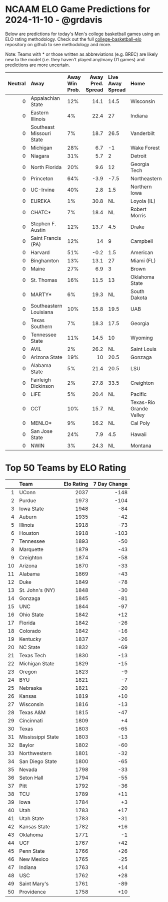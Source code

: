 # NCAAM ELO Game Predictions for 2024-11-10 - @grdavis
Below are predictions for today's Men's college basketball games using an ELO rating methodology. Check out the full [college-basketball-elo](https://github.com/grdavis/college-basketball-elo) repository on github to see methodology and more.

Note: Teams with * or those written as abbreviations (e.g. BREC) are likely new to the model (i.e. they haven't played any/many D1 games) and predictions are more uncertain.

|   Neutral | Away                     | Away Win Prob.   |   Away Pred. Spread | Live Away Spread   | Home                    | Home Win Prob.   |   Home Pred. Spread |
|----------:|:-------------------------|:-----------------|--------------------:|:-------------------|:------------------------|:-----------------|--------------------:|
|         0 | Appalachian State        | 12%              |                14.1 | 14.5               | Wisconsin               | 88%              |               -14.1 |
|         0 | Eastern Illinois         | 4%               |                22.4 | 27                 | Indiana                 | 96%              |               -22.4 |
|         0 | Southeast Missouri State | 7%               |                18.7 | 26.5               | Vanderbilt              | 93%              |               -18.7 |
|         0 | Michigan                 | 28%              |                 6.7 | -1                 | Wake Forest             | 72%              |                -6.7 |
|         0 | Niagara                  | 31%              |                 5.7 | 2                  | Detroit                 | 69%              |                -5.7 |
|         0 | North Florida            | 20%              |                 9.6 | 12                 | Georgia Tech            | 80%              |                -9.6 |
|         0 | Princeton                | 64%              |                -3.9 | -7.5               | Northeastern            | 36%              |                 3.9 |
|         0 | UC-Irvine                | 40%              |                 2.8 | 1.5                | Northern Iowa           | 60%              |                -2.8 |
|         0 | EUREKA                   | 1%               |                30.8 | NL                 | Loyola (IL)             | 99%              |               -30.8 |
|         0 | CHATC*                   | 7%               |                18.4 | NL                 | Robert Morris           | 93%              |               -18.4 |
|         0 | Stephen F. Austin        | 12%              |                13.7 | 4.5                | Drake                   | 88%              |               -13.7 |
|         0 | Saint Francis (PA)       | 12%              |                14   | 9                  | Campbell                | 88%              |               -14   |
|         0 | Harvard                  | 51%              |                -0.2 | 1.5                | American                | 49%              |                 0.2 |
|         0 | Binghamton               | 13%              |                13.1 | 27                 | Miami (FL)              | 87%              |               -13.1 |
|         0 | Maine                    | 27%              |                 6.9 | 3                  | Brown                   | 73%              |                -6.9 |
|         0 | St. Thomas               | 16%              |                11.5 | 13                 | Oklahoma State          | 84%              |               -11.5 |
|         0 | MARTY*                   | 6%               |                19.3 | NL                 | South Dakota            | 94%              |               -19.3 |
|         0 | Southeastern Louisiana   | 10%              |                15.8 | 19.5               | UAB                     | 90%              |               -15.8 |
|         0 | Texas Southern           | 7%               |                18.3 | 17.5               | Georgia                 | 93%              |               -18.3 |
|         0 | Tennessee State          | 11%              |                14.5 | 10                 | Wyoming                 | 89%              |               -14.5 |
|         0 | AVIL                     | 2%               |                26.2 | NL                 | Saint Louis             | 98%              |               -26.2 |
|         0 | Arizona State            | 19%              |                10   | 20.5               | Gonzaga                 | 81%              |               -10   |
|         0 | Alabama State            | 5%               |                21.4 | 20.5               | LSU                     | 95%              |               -21.4 |
|         0 | Fairleigh Dickinson      | 2%               |                27.8 | 33.5               | Creighton               | 98%              |               -27.8 |
|         0 | LIFE                     | 5%               |                20.4 | NL                 | Pacific                 | 95%              |               -20.4 |
|         0 | CCT                      | 10%              |                15.7 | NL                 | Texas-Rio Grande Valley | 90%              |               -15.7 |
|         0 | MENLO*                   | 9%               |                16.2 | NL                 | Cal Poly                | 91%              |               -16.2 |
|         0 | San Jose State           | 24%              |                 7.9 | 4.5                | Hawaii                  | 76%              |                -7.9 |
|         0 | NWIN                     | 3%               |                24.3 | NL                 | Montana                 | 97%              |               -24.3 |

# Top 50 Teams by ELO Rating
|    | Team              |   Elo Rating |   7 Day Change |
|---:|:------------------|-------------:|---------------:|
|  1 | UConn             |         2037 |           -148 |
|  2 | Purdue            |         1973 |           -104 |
|  3 | Iowa State        |         1948 |            -84 |
|  4 | Auburn            |         1935 |            -42 |
|  5 | Illinois          |         1918 |            -73 |
|  6 | Houston           |         1918 |           -103 |
|  7 | Tennessee         |         1893 |            -50 |
|  8 | Marquette         |         1879 |            -43 |
|  9 | Creighton         |         1874 |            -58 |
| 10 | Arizona           |         1870 |            -33 |
| 11 | Alabama           |         1869 |            -43 |
| 12 | Duke              |         1849 |            -78 |
| 13 | St. John's (NY)   |         1848 |            -30 |
| 14 | Gonzaga           |         1845 |            -81 |
| 15 | UNC               |         1844 |            -97 |
| 16 | Ohio State        |         1842 |            +12 |
| 17 | Florida           |         1842 |            -26 |
| 18 | Colorado          |         1842 |            -16 |
| 19 | Kentucky          |         1837 |            -26 |
| 20 | NC State          |         1832 |            -69 |
| 21 | Texas Tech        |         1830 |            -13 |
| 22 | Michigan State    |         1829 |            -15 |
| 23 | Oregon            |         1823 |             -9 |
| 24 | BYU               |         1821 |             -7 |
| 25 | Nebraska          |         1821 |            -20 |
| 26 | Kansas            |         1819 |            +10 |
| 27 | Wisconsin         |         1816 |            -13 |
| 28 | Texas A&M         |         1815 |            -47 |
| 29 | Cincinnati        |         1809 |             +4 |
| 30 | Texas             |         1803 |            -65 |
| 31 | Mississippi State |         1803 |            -13 |
| 32 | Baylor            |         1802 |            -60 |
| 33 | Northwestern      |         1801 |            -32 |
| 34 | San Diego State   |         1800 |            -65 |
| 35 | Nevada            |         1798 |            -33 |
| 36 | Seton Hall        |         1794 |            -55 |
| 37 | Pitt              |         1792 |            -36 |
| 38 | TCU               |         1789 |            +11 |
| 39 | Iowa              |         1784 |             +3 |
| 40 | Utah              |         1783 |            +17 |
| 41 | Utah State        |         1783 |            -31 |
| 42 | Kansas State      |         1782 |            +16 |
| 43 | Oklahoma          |         1771 |             -1 |
| 44 | UCF               |         1767 |            +42 |
| 45 | Penn State        |         1766 |            +26 |
| 46 | New Mexico        |         1765 |            -25 |
| 47 | Indiana           |         1763 |            +14 |
| 48 | USC               |         1762 |            +28 |
| 49 | Saint Mary's      |         1761 |            -89 |
| 50 | Providence        |         1758 |            +10 |